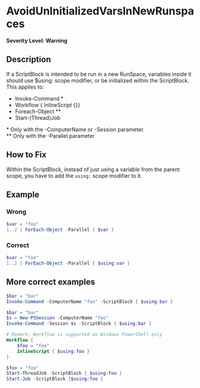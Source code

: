 # AvoidUnInitializedVarsInNewRunspaces

**Severity Level: Warning**

## Description

If a ScriptBlock is intended to be run in a new RunSpace, variables inside it should use $using: scope modifier, or be initialized within the ScriptBlock.
This applies to:

- Invoke-Command *
- Workflow { InlineScript {}}
- Foreach-Object **
- Start-(Thread)Job

\* Only with the -ComputerName or -Session parameter.  
\*\* Only with the -Parallel parameter

## How to Fix

Within the ScriptBlock, instead of just using a variable from the parent scope, you have to add the `using:` scope modifier to it.

## Example

### Wrong

```PowerShell
$var = "foo"
1..2 | ForEach-Object -Parallel { $var }
```

### Correct

```PowerShell
$var = "foo"
1..2 | ForEach-Object -Parallel { $using:var }
```

## More correct examples

```powershell
$bar = "bar"
Invoke-Command -ComputerName "foo" -ScriptBlock { $using:bar }
```

```powershell
$bar = "bar"
$s = New-PSSession -ComputerName "foo"
Invoke-Command -Session $s -ScriptBlock { $using:bar }
```

```powershell
# Remark: Workflow is supported on Windows PowerShell only
Workflow { 
    $foo = "foo"
    InlineScript { $using:foo }
}
```

```powershell
$foo = "foo"
Start-ThreadJob -ScriptBlock { $using:foo }
Start-Job -ScriptBlock {$using:foo }
```